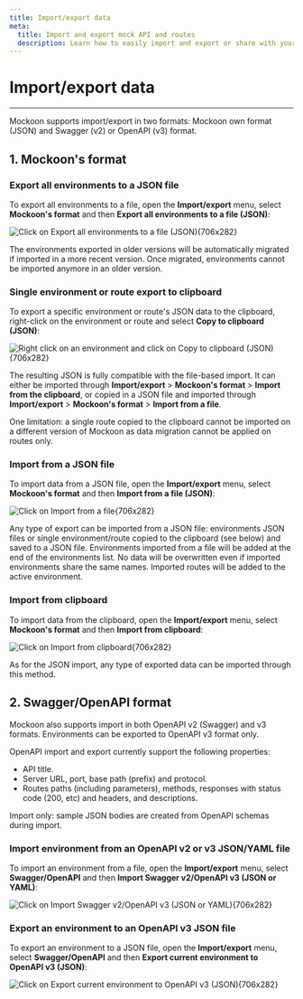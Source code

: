 ```yaml
---
title: Import/export data
meta:
  title: Import and export mock API and routes
  description: Learn how to easily import and export or share with your team your mock API servers and routes in OpenAPI or Mockoon's own format
---
```


# Import/export data

---

Mockoon supports import/export in two formats: Mockoon own format (JSON) and Swagger (v2) or OpenAPI (v3) format.

## 1. Mockoon's format

### Export all environments to a JSON file

To export all environments to a file, open the **Import/export** menu, select **Mockoon's format** and then **Export all environments to a file (JSON)**:

![Click on Export all environments to a file (JSON){706x282}](/images/docs/v1.8.0-export-all.png)

The environments exported in older versions will be automatically migrated if imported in a more recent version. Once migrated, environments cannot be imported anymore in an older version.

### Single environment or route export to clipboard

To export a specific environment or route's JSON data to the clipboard, right-click on the environment or route and select **Copy to clipboard (JSON)**:

![Right click on an environment and click on Copy to clipboard (JSON){706x282}](/images/docs/v1.8.0-export-clipboard-env.png)

The resulting JSON is fully compatible with the file-based import. It can either be imported through **Import/export** > **Mockoon's format** > **Import from the clipboard**, or copied in a JSON file and imported through **Import/export** > **Mockoon's format** > **Import from a file**.

One limitation: a single route copied to the clipboard cannot be imported on a different version of Mockoon as data migration cannot be applied on routes only.

### Import from a JSON file

To import data from a JSON file, open the **Import/export** menu, select **Mockoon's format** and then **Import from a file (JSON)**:

![Click on Import from a file{706x282}](/images/docs/v1.8.0-import-file.png)

Any type of export can be imported from a JSON file: environments JSON files or single environment/route copied to the clipboard (see below) and saved to a JSON file. Environments imported from a file will be added at the end of the environments list. No data will be overwritten even if imported environments share the same names. Imported routes will be added to the active environment.

### Import from clipboard

To import data from the clipboard, open the **Import/export** menu, select **Mockoon's format** and then **Import from clipboard**:

![Click on Import from clipboard{706x282}](/images/docs/v1.8.0-import-clipboard.png)

As for the JSON import, any type of exported data can be imported through this method.

## 2. Swagger/OpenAPI format

Mockoon also supports import in both OpenAPI v2 (Swagger) and v3 formats. Environments can be exported to OpenAPI v3 format only.

OpenAPI import and export currently support the following properties:
- API title.
- Server URL, port, base path (prefix) and protocol.
- Routes paths (including parameters), methods, responses with status code (200, etc) and headers, and descriptions.

Import only: sample JSON bodies are created from OpenAPI schemas during import.

### Import environment from an OpenAPI v2 or v3 JSON/YAML file

To import an environment from a file, open the **Import/export** menu, select **Swagger/OpenAPI** and then **Import Swagger v2/OpenAPI v3 (JSON or YAML)**:

![Click on Import Swagger v2/OpenAPI v3 (JSON or YAML){706x282}](/images/docs/v1.8.0-import-openapi.png)

### Export an environment to an OpenAPI v3 JSON file

To export an environment to a JSON file, open the **Import/export** menu, select **Swagger/OpenAPI** and then **Export current environment to OpenAPI v3 (JSON)**:

![Click on Export current environment to OpenAPI v3 (JSON){706x282}](/images/docs/v1.8.0-export-openapi.png)
